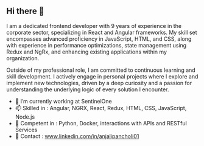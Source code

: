 ## Hi there 👋
I am a dedicated frontend developer with 9 years of experience in the corporate sector, specializing in React and Angular frameworks. My skill set encompasses advanced proficiency in JavaScript, HTML, and CSS, along with experience in performance optimizations, state management using Redux and NgRx, and enhancing existing applications within my organization.

Outside of my professional role, I am committed to continuous learning and skill development. I actively engage in personal projects where I explore and implement new technologies, driven by a deep curiosity and a passion for understanding the underlying logic of every solution I encounter.

- 🔭 I’m currently working at SentinelOne
- 📫 Skilled in : Angular, NGRX, React, Redux, HTML, CSS, JavaScript, Node.js
- 🌱 Competent in : Python, Docker, interactions with APIs and RESTful Services
- 💬 Contact : www.linkedin.com/in/anjalipancholi01
<!--
**anji1001/anji1001** is a ✨ _special_ ✨ repository because its `README.md` (this file) appears on your GitHub profile.

Here are some ideas to get you started:

- 🔭 I’m currently working on ...
- 🌱 I’m currently learning ...
- 👯 I’m looking to collaborate on ...
- 🤔 I’m looking for help with ...
- 💬 Ask me about ...
- 📫 How to reach me: ...
- 😄 Pronouns: ...
- ⚡ Fun fact: ...
-->
